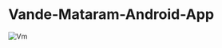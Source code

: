 # Vande-Mataram-Android-App
![Vm](https://user-images.githubusercontent.com/58518440/141644859-8a7e74aa-34a5-4d97-b34d-6557914b5775.jpg)
